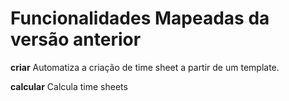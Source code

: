 # Funcionalidades Mapeadas da versão anterior
**criar**
Automatiza a criação de time sheet a partir de um template.

**calcular**
Calcula time sheets
